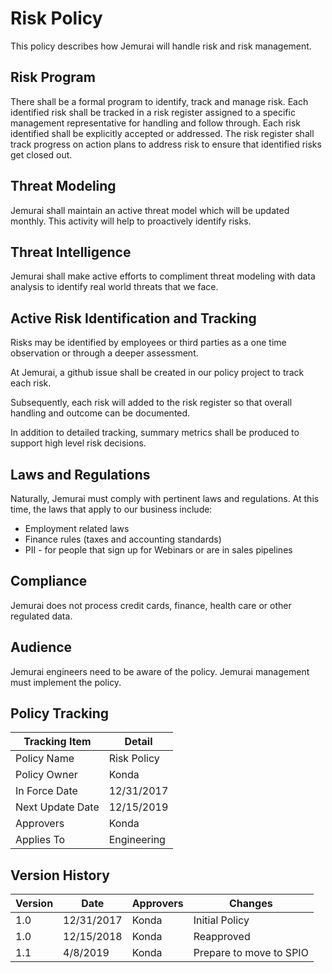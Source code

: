 # Risk Policy

This policy describes how Jemurai will handle risk and risk management.

## Risk Program

There shall be a formal program to identify, track and manage risk.  Each identified risk shall be tracked in a risk register assigned to a specific management representative for handling and follow through.  Each risk identified shall be explicitly accepted or addressed.  The risk register shall track progress on action plans to address risk to ensure that identified risks get closed out.

## Threat Modeling

Jemurai shall maintain an active threat model which will be updated monthly.  This activity will help to proactively identify risks.

## Threat Intelligence

Jemurai shall make active efforts to compliment threat modeling with data analysis to identify real world threats that we face.

## Active Risk Identification and Tracking

Risks may be identified by employees or third parties as a one time observation or through a deeper assessment.

At Jemurai, a github issue shall be created in our policy project to track each risk.

Subsequently, each risk will added to the risk register so that overall handling and outcome can be documented.

In addition to detailed tracking, summary metrics shall be produced to support high level risk decisions.

## Laws and Regulations

Naturally, Jemurai must comply with pertinent laws and regulations.  At this time, the laws that apply to our business include:

* Employment related laws
* Finance rules (taxes and accounting standards)
* PII - for people that sign up for Webinars or are in sales pipelines

## Compliance

Jemurai does not process credit cards, finance, health care or other regulated data.

## Audience

Jemurai engineers need to be aware of the policy.
Jemurai management must implement the policy.

## Policy Tracking

| Tracking Item   | Detail |
|-----------------|--------|
| Policy Name     | Risk Policy |
| Policy Owner    | Konda |
| In Force Date   | 12/31/2017 |
| Next Update Date     | 12/15/2019 |
| Approvers       | Konda |
| Applies To      | Engineering |

## Version History 

| Version | Date | Approvers | Changes | 
|--|--|--|--|
| 1.0 | 12/31/2017 | Konda | Initial Policy |
| 1.0 | 12/15/2018 | Konda | Reapproved |
| 1.1 | 4/8/2019 | Konda | Prepare to move to SPIO |